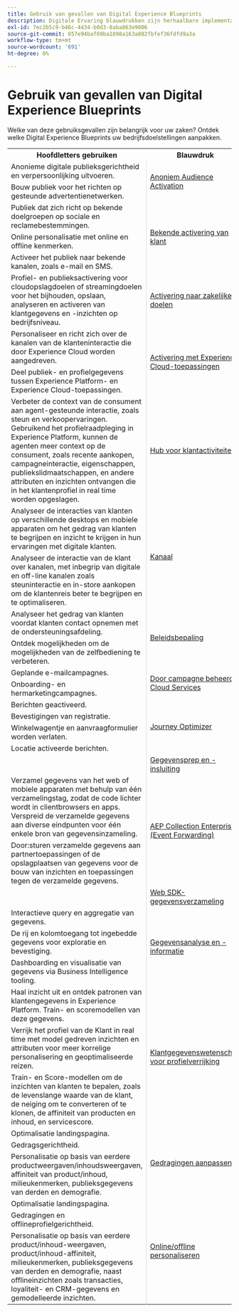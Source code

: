 ```yaml
---
title: Gebruik van gevallen van Digital Experience Blueprints
description: Digitale Ervaring blauwdrukken zijn herhaalbare implementaties om strategie aan te pakken en gevestigde bedrijfsproblemen op te lossen. Ze versnellen tijd tot waarde en bieden een snelle weg naar succes.
exl-id: 7ec2b5c9-b46c-4434-b0d3-8aba863e9006
source-git-commit: 657e94baf69ba1898a163a082fbfef36fdfd9a3a
workflow-type: tm+mt
source-wordcount: '691'
ht-degree: 0%

---
```


# Gebruik van gevallen van Digital Experience Blueprints

Welke van deze gebruiksgevallen zijn belangrijk voor uw zaken? Ontdek welke Digital Experience Blueprints uw bedrijfsdoelstellingen aanpakken.

<table>

<tr>
  <th>Hoofdletters gebruiken</th>
  <th>Blauwdruk</th>
  <th>Categorie</th>
 </tr>
 <tr>
  <td>Anonieme digitale publieksgerichtheid en verpersoonlijking uitvoeren.</td>
  <td rowspan="2" style="vertical-align: middle; border-left: 1px solid rgb(219,219,219); border-right:  1px solid rgb(219,219,219)"><a
  href="https://experienceleague.adobe.com/docs/blueprints-learn/architecture/audience-activation/anonymous.html?lang=en">Anoniem Audience Activation</a></td>
  <td rowspan="9" style="vertical-align: middle; border-left: 1px solid rgb(219,219,219); border-right:  1px solid rgb(219,219,219)">Activering publiek en profiel</td>
 </tr>
 <tr>
  <td>Bouw publiek voor het richten op gesteunde advertentienetwerken.</td>
 </tr>
 <tr>
  <td>Publiek dat zich richt op bekende doelgroepen op sociale en reclamebestemmingen.</td>
  <td rowspan="3" style="vertical-align: middle; border-left: 1px solid rgb(219,219,219); border-right:  1px solid rgb(219,219,219)"><a
  href="https://experienceleague.adobe.com/docs/blueprints-learn/architecture/audience-activation/known.html?lang=en">Bekende activering van klant</a></td>
 </tr>
 <tr>
  <td>Online personalisatie met online en offline kenmerken.</td>
 </tr>
 <tr>
  <td>Activeer het publiek naar bekende kanalen, zoals e-mail en SMS.</td>
 </tr>
 <tr>
  <td>Profiel- en publieksactivering voor cloudopslagdoelen of streamingdoelen voor het bijhouden, opslaan, analyseren en activeren van klantgegevens en -inzichten op bedrijfsniveau.</td>
  <td style="vertical-align: middle; border-left: 1px solid rgb(219,219,219); border-right:  1px solid rgb(219,219,219)"><a
  href="https://experienceleague.adobe.com/docs/blueprints-learn/architecture/audience-activation/enterprise-destinations.html?lang=en">Activering naar zakelijke doelen</a></td>
 </tr>
 <tr>
  <td>Personaliseer en richt zich over de kanalen van de klanteninteractie die door Experience Cloud worden aangedreven.</td>
  <td rowspan="2" style="vertical-align: middle; border-left: 1px solid rgb(219,219,219); border-right:  1px solid rgb(219,219,219)"><a
  href="https://experienceleague.adobe.com/docs/blueprints-learn/architecture/audience-activation/platform-and-applications.html?lang=en">Activering met Experience Cloud-toepassingen</a></td>
 </tr>
 <tr>
  <td>Deel publiek- en profielgegevens tussen Experience Platform- en Experience Cloud-toepassingen.</td>
 </tr>
 <tr>
  <td>Verbeter de context van de consument aan agent-gesteunde interactie, zoals steun en verkoopervaringen. Gebruikend het profielraadpleging in Experience Platform, kunnen de agenten meer context op de consument, zoals recente aankopen, campagneinteractie, eigenschappen, publiekslidmaatschappen, en andere attributen en inzichten ontvangen die in het klantenprofiel in real time worden opgeslagen.</td>
  <td style="vertical-align: middle; border-left: 1px solid rgb(219,219,219); border-right:  1px solid rgb(219,219,219)"><a
  href="https://experienceleague.adobe.com/docs/blueprints-learn/architecture/audience-activation/customer-activity.html?lang=en">Hub voor klantactiviteiten</a></td>
 </tr>
 <tr>
  <td>Analyseer de interacties van klanten op verschillende desktops en mobiele apparaten om het gedrag van klanten te begrijpen en inzicht te krijgen in hun ervaringen met digitale klanten.</td>
  <td rowspan="2" style="vertical-align: middle; border-left: 1px solid rgb(219,219,219); border-right:  1px solid rgb(219,219,219)"><a
  href="https://experienceleague.adobe.com/docs/blueprints-learn/architecture/customer-journey-analytics/digital-behavioral-data-consolidation.html?lang=en">Kanaal</a></td>
  <td rowspan="4" style="vertical-align: middle; border-left: 1px solid rgb(219,219,219); border-right:  1px solid rgb(219,219,219)">Customer Journey Analytics</td>
 </tr>
 <tr>
  <td>Analyseer de interactie van de klant over kanalen, met inbegrip van digitale en off-line kanalen zoals steuninteractie en in-store aankopen om de klantenreis beter te begrijpen en te optimaliseren.</td>
 </tr>
 <tr>
  <td>Analyseer het gedrag van klanten voordat klanten contact opnemen met de ondersteuningsafdeling.</td>
  <td rowspan="2" style="vertical-align: middle; border-left: 1px solid rgb(219,219,219); border-right:  1px solid rgb(219,219,219)"><a
  href="https://experienceleague.adobe.com/docs/blueprints-learn/architecture/customer-journey-analytics/call-deflect.html?lang=en">Beleidsbepaling</a></td>
 </tr>
 <tr>
  <td>Ontdek mogelijkheden om de mogelijkheden van de zelfbediening te verbeteren.</td>
 </tr>
 <tr>
  <td>Geplande e-mailcampagnes.</td>
  <td rowspan="2" style="vertical-align: middle; border-left: 1px solid rgb(219,219,219); border-right:  1px solid rgb(219,219,219)"><a
  href="https://experienceleague.adobe.com/docs/blueprints-learn/architecture/customer-journeys/campaign-managed-cloud-services.html?lang=en">Door campagne beheerde Cloud Services</a></td>
  <td rowspan="6" style="vertical-align: middle; border-left: 1px solid rgb(219,219,219); border-right:  1px solid rgb(219,219,219)">Klantenreizen</td>
 </tr>
 <tr>
  <td>Onboarding- en hermarketingcampagnes.</td>
 </tr>
 <tr>
  <td>Berichten geactiveerd.</td>
  <td rowspan="4" style="vertical-align: middle; border-left: 1px solid rgb(219,219,219); border-right:  1px solid rgb(219,219,219)"><a
  href="https://experienceleague.adobe.com/docs/blueprints-learn/architecture/customer-journeys/journey-optimizer.html?lang=en">Journey Optimizer</a></td>
 </tr>
 <tr>
  <td>Bevestigingen van registratie.</td>
 </tr>
 <tr>
  <td>Winkelwagentje en aanvraagformulier worden verlaten.</td>
 </tr>
 <tr>
  <td>Locatie activeerde berichten.</td>
 </tr>
 <tr>
  <td></td>
  <td style="vertical-align: middle; border-left: 1px solid rgb(219,219,219); border-right:  1px solid rgb(219,219,219)"><a
  href="https://experienceleague.adobe.com/docs/blueprints-learn/architecture/data-ingestion/ingestion.html?lang=en">Gegevensprep en -insluiting</a></td>
  <td rowspan="4" style="vertical-align: middle; border-left: 1px solid rgb(219,219,219); border-right:  1px solid rgb(219,219,219)">Gegevensverzameling en -voorbereiding</td>
 </tr>
 <tr>
  <td>Verzamel gegevens van het web of mobiele apparaten met behulp van één verzamelingstag, zodat de code lichter wordt in clientbrowsers en apps. Verspreid de verzamelde gegevens aan diverse eindpunten voor één enkele bron van gegevensinzameling.</td>
  <td rowspan="2" style="vertical-align: middle; border-left: 1px solid rgb(219,219,219); border-right:  1px solid rgb(219,219,219)"><a
  href="https://experienceleague.adobe.com/docs/blueprints-learn/architecture/data-ingestion/server-side-collection.html?lang=en">AEP Collection Enterprise (Event Forwarding)</a></td>
 </tr>
 <tr>
  <td>Door:sturen verzamelde gegevens aan partnertoepassingen of de opslagplaatsen van gegevens voor de bouw van inzichten en toepassingen tegen de verzamelde gegevens.</td>
 </tr>
 <tr>
  <td></td>
  <td style="vertical-align: middle; border-left: 1px solid rgb(219,219,219); border-right:  1px solid rgb(219,219,219)"><a
  href="https://experienceleague.adobe.com/docs/blueprints-learn/architecture/data-ingestion/websdk.html?lang=en">Web SDK-gegevensverzameling</a></td>
 </tr>
 <tr>
  <td>Interactieve query en aggregatie van gegevens.</td>
  <td rowspan="3" style="vertical-align: middle; border-left: 1px solid rgb(219,219,219); border-right:  1px solid rgb(219,219,219)"><a
  href="https://experienceleague.adobe.com/docs/blueprints-learn/architecture/data-exploration/analysis.html?lang=en">Gegevensanalyse en -informatie</a></td>
  <td rowspan="6" style="vertical-align: middle; border-left: 1px solid rgb(219,219,219); border-right:  1px solid rgb(219,219,219)">Data Analytics, Intelligence &amp; ML</td>
 </tr>
 <tr>
  <td>De rij en kolomtoegang tot ingebedde gegevens voor exploratie en bevestiging.</td>
 </tr>
 <tr>
  <td>Dashboarding en visualisatie van gegevens via Business Intelligence tooling.</td>
 </tr>
 <tr>
  <td>Haal inzicht uit en ontdek patronen van klantengegevens in Experience Platform. Train- en scoremodellen van deze gegevens.</td>
  <td rowspan="3" style="vertical-align: middle; border-left: 1px solid rgb(219,219,219); border-right:  1px solid rgb(219,219,219)"><a
  href="https://experienceleague.adobe.com/docs/blueprints-learn/architecture/data-exploration/data-science.html?lang=en">Klantgegevenswetenschap voor profielverrijking</a></td>
 </tr>
 <tr>
  <td>Verrijk het profiel van de Klant in real time met model gedreven inzichten en attributen voor meer korrelige personalisering en geoptimaliseerde reizen.</td>
 </tr>
 <tr>
  <td>Train- en Score-modellen om de inzichten van klanten te bepalen, zoals de levenslange waarde van de klant, de neiging om te converteren of te klonen, de affiniteit van producten en inhoud, en servicescore.</td>
 </tr>
 <tr>
  <td>Optimalisatie landingspagina.</td>
  <td rowspan="3" style="vertical-align: middle; border-left: 1px solid rgb(219,219,219); border-right:  1px solid rgb(219,219,219)"><a
  href="https://experienceleague.adobe.com/docs/blueprints-learn/architecture/web-personalization/behavioral.html?lang=en">Gedragingen aanpassen</a></td>
  <td rowspan="6" style="vertical-align: middle; border-left: 1px solid rgb(219,219,219); border-right:  1px solid rgb(219,219,219)">Web en mobiele personalisatie</td>
 </tr>
 <tr>
  <td>Gedragsgerichtheid.</td>
 </tr>
 <tr>
  <td>Personalisatie op basis van eerdere productweergaven/inhoudsweergaven, affiniteit van product/inhoud, milieukenmerken, publieksgegevens van derden en demografie.</td>
 </tr>
 <tr>
  <td>Optimalisatie landingspagina.</td>
  <td rowspan="3" style="vertical-align: middle; border-left: 1px solid rgb(219,219,219); border-right:  1px solid rgb(219,219,219)"><a
  href="https://experienceleague.adobe.com/docs/blueprints-learn/architecture/web-personalization/online-offline.html?lang=en">Online/offline personaliseren</a></td>
 </tr>
 <tr>
  <td>Gedragingen en offlineprofielgerichtheid.</td>
 </tr>
 <tr>
  <td>Personalisatie op basis van eerdere product/inhoud-weergaven, product/inhoud-affiniteit, milieukenmerken, publieksgegevens van derden en demografie, naast offlineinzichten zoals transacties, loyaliteit- en CRM-gegevens en gemodelleerde inzichten.</td>
 </tr>
</table>
